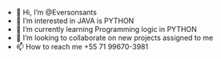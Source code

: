 - 👋 Hi, I’m @Eversonsants
- 👀 I’m interested in JAVA is PYTHON
- 🌱 I’m currently learning Programming logic in PYTHON
- 💞️ I’m looking to collaborate on new projects assigned to me
- 📫 How to reach me +55 71 99670-3981

<!---
Eversonsants/Eversonsants is a ✨ special ✨ repository because its `README.md` (this file) appears on your GitHub profile.
You can click the Preview link to take a look at your changes.
--->
